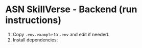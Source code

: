 # ASN SkillVerse - Backend (run instructions)

1. Copy `.env.example` to `.env` and edit if needed.
2. Install dependencies:
